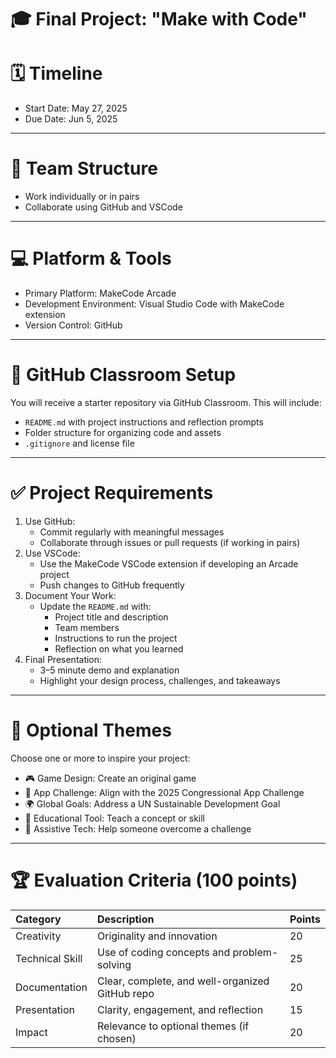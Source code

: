 # 🎓 Final Project: "Make with Code"

# 🗓️ Timeline

* Start Date: May 27, 2025  
* Due Date: Jun 5, 2025

---

# 👥 Team Structure

* Work individually or in pairs  
* Collaborate using GitHub and VSCode

---

# 💻 Platform & Tools

* Primary Platform: MakeCode Arcade  
* Development Environment: Visual Studio Code with MakeCode extension  
* Version Control: GitHub

---

# 📁 GitHub Classroom Setup

You will receive a starter repository via GitHub Classroom. This will include:

* `README.md` with project instructions and reflection prompts  
* Folder structure for organizing code and assets  
* `.gitignore` and license file

---

# ✅ Project Requirements

1. Use GitHub:  
   * Commit regularly with meaningful messages  
   * Collaborate through issues or pull requests (if working in pairs)  
2. Use VSCode:  
   * Use the MakeCode VSCode extension if developing an Arcade project  
   * Push changes to GitHub frequently  
3. Document Your Work:  
   * Update the `README.md` with:  
     * Project title and description  
     * Team members  
     * Instructions to run the project  
     * Reflection on what you learned  
4. Final Presentation:  
   * 3–5 minute demo and explanation  
   * Highlight your design process, challenges, and takeaways

---

# 🌟 Optional Themes

Choose one or more to inspire your project:

* 🎮 Game Design: Create an original game  
* 📱 App Challenge: Align with the 2025 Congressional App Challenge  
* 🌍 Global Goals: Address a UN Sustainable Development Goal  
* 🧠 Educational Tool: Teach a concept or skill  
* 🧩 Assistive Tech: Help someone overcome a challenge

---

# 🏆 Evaluation Criteria (100 points)

| Category | Description | Points |
| :---- | :---- | :---- |
| Creativity | Originality and innovation | 20 |
| Technical Skill | Use of coding concepts and problem-solving | 25 |
| Documentation | Clear, complete, and well-organized GitHub repo | 20 |
| Presentation | Clarity, engagement, and reflection | 15 |
| Impact | Relevance to optional themes (if chosen) | 20 |

# 